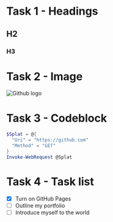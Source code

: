 # Task 1 - Headings
## H2
### H3

# Task 2 - Image
![Github logo](https://1000logos.net/wp-content/uploads/2021/05/GitHub-logo.png)

# Task 3 - Codeblock
```powershell
$Splat = @{
  "Uri" = "https://github.com"
  "Method" = "GET"
}
Invoke-WebRequest @Splat
```

# Task 4 - Task list
- [x] Turn on GitHub Pages
- [ ] Outline my portfolio
- [ ] Introduce myself to the world
